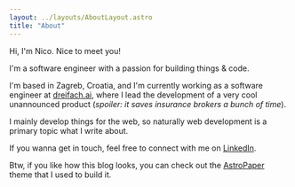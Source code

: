 ```yaml
---
layout: ../layouts/AboutLayout.astro
title: "About"
---
```


Hi, I'm Nico. Nice to meet you!

I'm a software engineer with a passion for building things & code.

I'm based in Zagreb, Croatia, and I'm currently working as a software engineer at [dreifach.ai](https://dreifach.ai), where I lead the development of a very cool unannounced product (_spoiler: it saves insurance brokers a bunch of time_).

I mainly develop things for the web, so naturally web development is a primary topic what I write about.

If you wanna get in touch, feel free to connect with me on [LinkedIn](https://www.linkedin.com/in/nicomoehn/).

Btw, if you like how this blog looks, you can check out the [AstroPaper](https://github.com/satnaing/astro-paper) theme that I used to build it.
